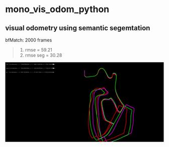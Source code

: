 # mono_vis_odom_python
## visual odometry using semantic segemtation

bfMatch: 2000 frames
> 1. rmse     =  59.21 
> 2. rmse seg =  30.28

![Alt text](./result_opt.png)
